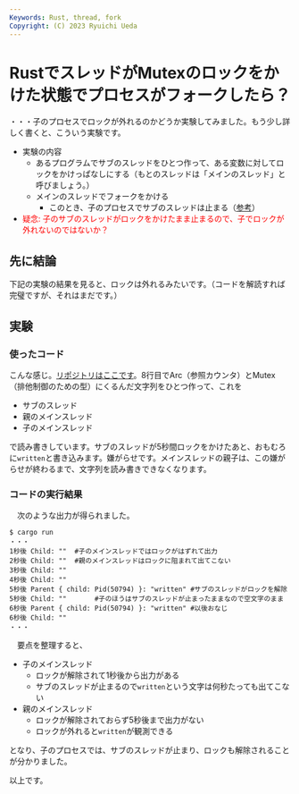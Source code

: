 ```yaml
---
Keywords: Rust, thread, fork
Copyright: (C) 2023 Ryuichi Ueda
---
```


# RustでスレッドがMutexのロックをかけた状態でプロセスがフォークしたら？

・・・子のプロセスでロックが外れるのかどうか実験してみました。もう少し詳しく書くと、こういう実験です。

* 実験の内容
    * あるプログラムでサブのスレッドをひとつ作って、ある変数に対してロックをかけっぱなしにする（もとのスレッドは「メインのスレッド」と呼びましょう。）
    * メインのスレッドでフォークをかける
        * このとき、子のプロセスでサブのスレッドは止まる（[参考](https://amzn.to/3NkC0X2)） 
* <span style="color:red">疑念: 子のサブのスレッドがロックをかけたまま止まるので、子でロックが外れないのではないか？</span>

## 先に結論

下記の実験の結果を見ると、ロックは外れるみたいです。（コードを解読すれば完璧ですが、それはまだです。）


## 実験

### 使ったコード

こんな感じ。[リポジトリはここです](https://github.com/ryuichiueda/thread_fork/blob/main/src/main.rs)。8行目でArc（参照カウンタ）とMutex（排他制御のための型）にくるんだ文字列をひとつ作って、これを

* サブのスレッド
* 親のメインスレッド
* 子のメインスレッド

で読み書きしています。サブのスレッドが5秒間ロックをかけたあと、おもむろに`written`と書き込みます。嫌がらせです。メインスレッドの親子は、この嫌がらせが終わるまで、文字列を読み書きできなくなります。

<script src="https://gist.github.com/ryuichiueda/a05823182d1a0c8f09fb44ceaf3ad8ad.js"></script>


### コードの実行結果

　次のような出力が得られました。


```text
$ cargo run
・・・
1秒後 Child: ""  #子のメインスレッドではロックがはずれて出力
2秒後 Child: ""  #親のメインスレッドはロックに阻まれて出てこない
3秒後 Child: ""
4秒後 Child: ""
5秒後 Parent { child: Pid(50794) }: "written" #サブのスレッドがロックを解除
5秒後 Child: ""       #子のほうはサブのスレッドが止まったままなので空文字のまま
6秒後 Parent { child: Pid(50794) }: "written" #以後おなじ
6秒後 Child: ""
・・・
```

　要点を整理すると、

* 子のメインスレッド
    * ロックが解除されて1秒後から出力がある
    * サブのスレッドが止まるので`written`という文字は何秒たっても出てこない
* 親のメインスレッド
    * ロックが解除されておらず5秒後まで出力がない
    * ロックが外れると`written`が観測できる

となり、子のプロセスでは、サブのスレッドが止まり、ロックも解除されることが分かりました。



以上です。
